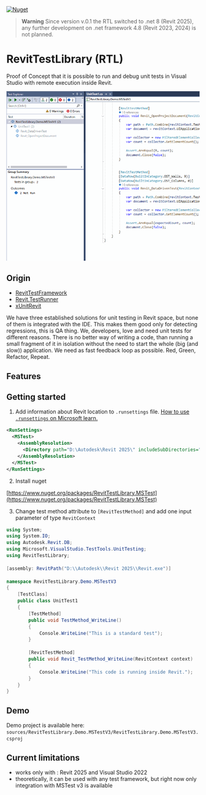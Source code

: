 [![Nuget](https://img.shields.io/nuget/v/RevitTestLibrary?color=%23004880&label=RevitTestLibrary%20nugets)](https://www.nuget.org/packages?q=RevitTestLibrary)

> **Warning**
Since version v.0.1 the RTL switched to .net 8 (Revit 2025), any further development on .net framework 4.8 (Revit 2023, 2024) is not planned.



# RevitTestLibrary (RTL)
Proof of Concept that it is possible to run and debug unit tests in Visual Studio with remote execution inside Revit.

![proof-of-concept](documentation/proof-of-concept.gif)


## Origin

- [RevitTestFramework ](https://github.com/DynamoDS/RevitTestFramework)
- [Revit.TestRunner](https://github.com/geberit/Revit.TestRunner)
- [xUnitRevit](https://github.com/specklesystems/xUnitRevit)

We have three established solutions for unit testing in Revit space, but none of them is integrated with the IDE. This makes them good only for detecting regressions, this is QA thing. We, developers, love and need unit tests for different reasons. There is no better way of writing a code, than running a small fragment of it in isolation without the need to start the whole (big (and slow)) application. We need as fast feedback loop as possible. Red, Green, Refactor, Repeat. 

## Features

## Getting started

1) Add information about Revit location to `.runsettings` file. [How to use `.runsettings` on Microsoft learn.](https://learn.microsoft.com/en-us/visualstudio/test/configure-unit-tests-by-using-a-dot-runsettings-file?view=vs-2022)
```xml
<RunSettings>
  <MSTest> 
    <AssemblyResolution>
      <Directory path="D:\Autodesk\Revit 2025\" includeSubDirectories="false"/>
    </AssemblyResolution>
  </MSTest>
</RunSettings>
```

2) Install nuget

[https://www.nuget.org/packages/RevitTestLibrary.MSTest](https://www.nuget.org/packages/RevitTestLibrary.MSTest)

3) Change test method attribute to `[RevitTestMethod]` and add one input parameter of type `RevitContext`

```csharp
using System;
using System.IO;
using Autodesk.Revit.DB;
using Microsoft.VisualStudio.TestTools.UnitTesting;
using RevitTestLibrary;

[assembly: RevitPath("D:\\Autodesk\\Revit 2025\\Revit.exe")]

namespace RevitTestLibrary.Demo.MSTestV3
{
    [TestClass]
    public class UnitTest1
    {
        [TestMethod]
        public void TestMethod_WriteLine()
        {
            Console.WriteLine("This is a standard test");
        }

        [RevitTestMethod]
        public void Revit_TestMethod_WriteLine(RevitContext context)
        {
            Console.WriteLine("This code is running inside Revit.");
        }
    }
}
```

## Demo
Demo project is available here: `sources/RevitTestLibrary.Demo.MSTestV3/RevitTestLibrary.Demo.MSTestV3.csproj` 

## Current limitations
 - works only with : Revit 2025 and Visual Studio 2022
 - theoretically, it can be used with any test framework, but right now only integration with MSTest v3 is available